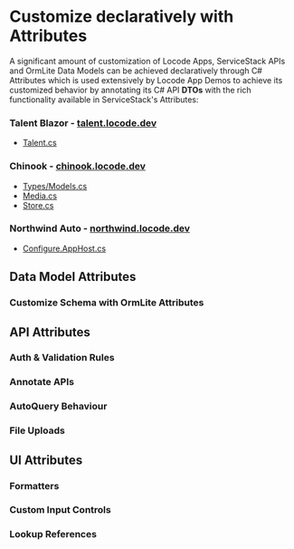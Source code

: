 # Customize declaratively with Attributes

A significant amount of customization of Locode Apps, ServiceStack APIs and OrmLite Data Models can be achieved declaratively
through C# Attributes which is used extensively by Locode App Demos to achieve its customized behavior by annotating its
C# API **DTOs** with the rich functionality available in ServiceStack's Attributes:

### Talent Blazor - [talent.locode.dev](https://talent.locode.dev)

 - [Talent.cs](https://github.com/NetCoreApps/TalentBlazor/blob/main/TalentBlazor.ServiceModel/Talent.cs)

### Chinook - [chinook.locode.dev](https://chinook.locode.dev)

 - [Types/Models.cs](https://github.com/NetCoreApps/Chinook/blob/main/Chinook.ServiceModel/Types/Models.cs)
 - [Media.cs](https://github.com/NetCoreApps/Chinook/blob/main/Chinook.ServiceModel/Media.cs)
 - [Store.cs](https://github.com/NetCoreApps/Chinook/blob/main/Chinook.ServiceModel/Store.cs)

### Northwind Auto - [northwind.locode.dev](https://northwind.locode.dev)

 - [Configure.AppHost.cs](https://github.com/NetCoreApps/NorthwindAuto/blob/master/Configure.AppHost.cs)

## Data Model Attributes

### Customize Schema with OrmLite Attributes

## API Attributes

### Auth & Validation Rules

### Annotate APIs

### AutoQuery Behaviour

### File Uploads

## UI Attributes

### Formatters

### Custom Input Controls

### Lookup References


